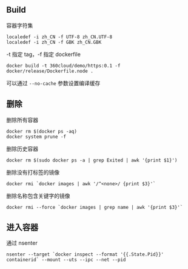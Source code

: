 ## Build

容器字符集

```
localedef -i zh_CN -f UTF-8 zh_CN.UTF-8
localedef -i zh_CN -f GBK zh_CN.GBK
```

-t 指定 tag，-f 指定 dockerfile

```
docker build -t 360cloud/demo/https:0.1 -f docker/release/Dockerfile.node .
```

可以通过 `--no-cache` 参数设置编译缓存

## 删除

删除所有容器

```
docker rm $(docker ps -aq)
docker system prune -f
```

删除历史容器

```
docker rm $(sudo docker ps -a | grep Exited | awk '{print $1}')
```

删除没有打标签的镜像

```
docker rmi `docker images | awk '/^<none>/ {print $3}'`
```

删除名称包含关键字的镜像
```
docker rmi --force `docker images | grep name | awk '{print $3}'`
```

## 进入容器

通过 nsenter

```
nsenter --target `docker inspect --format '{{.State.Pid}}' containerid` --mount --uts --ipc --net --pid
```
